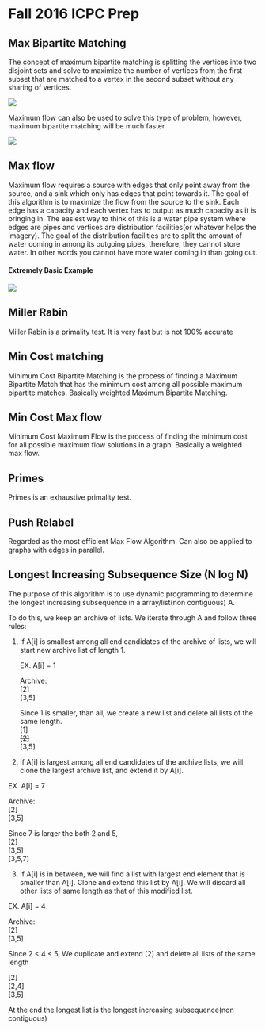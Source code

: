 # Fall 2016 ICPC Prep

## Max Bipartite Matching

The concept of maximum bipartite matching is splitting the vertices into two disjoint sets and solve to maximize the number of vertices from the first subset that are matched to a vertex in the second subset without any sharing of vertices.

<img src="http://d1gjlxt8vb0knt.cloudfront.net//wp-content/uploads/maximum_matching1.png">

Maximum flow can also be used to solve this type of problem, however, maximum bipartite matching will be much faster

<img src="http://d1gjlxt8vb0knt.cloudfront.net//wp-content/uploads/maximum_matching21.png">

## Max flow

Maximum flow requires a source with edges that only point away from the source, and a sink which only has edges that point towards it. The goal of this algorithm is to maximize the flow from the source to the sink. Each edge has a capacity and each vertex has to output as much capacity as it is bringing in. The easiest way to think of this is a water pipe system where edges are pipes and vertices are distribution facilities(or whatever helps the imagery). The goal of the distribution facilities are to split the amount of water coming in among its outgoing pipes, therefore, they cannot store water. In other words you cannot have more water coming in than going out.

#### Extremely Basic Example
<img src="https://upload.wikimedia.org/wikipedia/en/thumb/0/0e/Max-flow_min-cut_example.svg/1280px-Max-flow_min-cut_example.svg.png">

## Miller Rabin

Miller Rabin is a primality test. It is very fast but is not 100% accurate

## Min Cost matching

Minimum Cost Bipartite Matching is the process of finding a Maximum Bipartite Match that has the minimum cost among all possible maximum bipartite matches. Basically weighted Maximum Bipartite Matching.

## Min Cost Max flow

Minimum Cost Maximum Flow is the process of finding the minimum cost for all possible maximum flow solutions in a graph. Basically a weighted max flow.

## Primes

Primes is an exhaustive primality test.

## Push Relabel

Regarded as the most efficient Max Flow Algorithm. Can also be applied to graphs with edges in parallel.

## Longest Increasing Subsequence Size (N log N)

The purpose of this algorithm is to use dynamic programming to determine the longest increasing subsequence in a array/list(non contiguous) A.

To do this, we keep an archive of lists. We iterate through A and follow three rules:

1. If A[i] is smallest among all end
   candidates of the archive of lists, we will start
   new archive list of length 1.

   EX. A[i] = 1

   Archive:<br>
   [2]<br>
   [3,5]

   Since 1 is smaller, than all, we create a new list and delete all lists of the same length.<br>
   [1]<br>
   ~~[2]~~<br>
   [3,5]<br>

2. If A[i] is largest among all end candidates of the
  archive lists, we will clone the largest archive
  list, and extend it by A[i].

  EX. A[i] = 7

  Archive:<br>
  [2]<br>
  [3,5]

  Since 7 is larger the both 2 and 5,<br>
  [2]<br>
  [3,5]<br>
  [3,5,7]

3. If A[i] is in between, we will find a list with
  largest end element that is smaller than A[i].
  Clone and extend this list by A[i]. We will discard all
  other lists of same length as that of this modified list.

  EX. A[i] = 4

  Archive:<br>
  [2]<br>
  [3,5]

  Since 2 < 4 < 5, We duplicate and extend [2] and delete all lists of the same length

  [2]<br>
  [2,4]<br>
  ~~[3,5]~~

At the end the longest list is the longest increasing subsequence(non contiguous)

